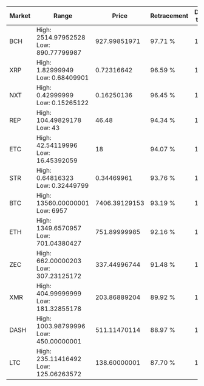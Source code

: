 | Market | Range | Price| Retracement | Doubles to 50% |
| --- | --- | --- | --- | --- |
| BCH | High: 2514.97952528<br />Low: 890.77799987 | 927.99851971 | 97.71 % | 1.84 |
| XRP | High: 1.82999949<br />Low: 0.68409901 | 0.72316642 | 96.59 % | 1.74 |
| NXT | High: 0.42999999<br />Low: 0.15265122 | 0.16250136 | 96.45 % | 1.79 |
| REP | High: 104.49829178<br />Low: 43 | 46.48 | 94.34 % | 1.59 |
| ETC | High: 42.54119996<br />Low: 16.45392059 | 18 | 94.07 % | 1.64 |
| STR | High: 0.64816323<br />Low: 0.32449799 | 0.34469961 | 93.76 % | 1.41 |
| BTC | High: 13560.00000001<br />Low: 6957 | 7406.39129153 | 93.19 % | 1.39 |
| ETH | High: 1349.6570957<br />Low: 701.04380427 | 751.89999985 | 92.16 % | 1.36 |
| ZEC | High: 662.00000203<br />Low: 307.23125172 | 337.44996744 | 91.48 % | 1.44 |
| XMR | High: 404.99999999<br />Low: 181.32855178 | 203.86889204 | 89.92 % | 1.44 |
| DASH | High: 1003.98799996<br />Low: 450.00000001 | 511.11470114 | 88.97 % | 1.42 |
| LTC | High: 235.11416492<br />Low: 125.06263572 | 138.60000001 | 87.70 % | 1.30 |
